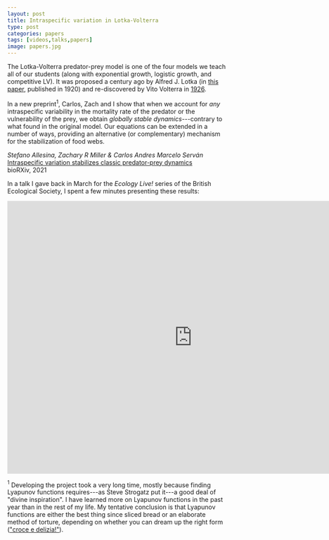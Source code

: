 ```yaml
---
layout: post
title: Intraspecific variation in Lotka-Volterra
type: post
categories: papers
tags: [videos,talks,papers]
image: papers.jpg
---
```


The Lotka-Volterra predator-prey model is one of the four models we teach all of our students (along with exponential growth, logistic growth, and competitive LV). It was proposed a century ago by Alfred J. Lotka (in [this paper](https://www.pnas.org/content/6/7/410), published in 1920) and re-discovered by Vito Volterra in [1926](https://www.nature.com/articles/118558a0). 

In a new preprint$^1$, Carlos, Zach and I show that when we account for *any* intraspecific variability in the mortality rate of the predator or the vulnerability of the prey, we obtain *globally stable dynamics*---contrary to what found in the original model. Our equations can be extended in a number of ways, providing an alternative (or complementary) mechanism for the stabilization of food webs.

*Stefano Allesina, Zachary R Miller & Carlos Andres Marcelo Serván*<br>
[Intraspecific variation stabilizes classic predator-prey dynamics](https://www.biorxiv.org/content/10.1101/2021.09.27.461947v1)<br>
bioRXiv, 2021

In a talk I gave back in March for the *Ecology Live!* series of the British Ecological Society, I spent a few minutes presenting these results:

<iframe width="840" height="620" src="https://www.youtube.com/embed/0KOE-4pVz3M" frameborder="0" allowfullscreen></iframe>

$^1$ Developing the project took a very long time, mostly because finding Lyapunov functions requires---as Steve Strogatz put it---a good deal of "divine inspiration". I have learned more on Lyapunov functions in the past year than in the rest of my life. My tentative conclusion is that Lyapunov functions are either the best thing since sliced bread or an elaborate method of torture, depending on whether you can dream up the right form (["croce e delizia!"](https://youtu.be/9GKGk_3LT3M?t=71)). 
